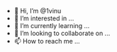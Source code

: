 - 👋 Hi, I’m @1vinu
- 👀 I’m interested in ...
- 🌱 I’m currently learning ...
- 💞️ I’m looking to collaborate on ...
- 📫 How to reach me ...

<!---
1vinu/1vinu is a ✨ special ✨ repository because its `README.md` (this file) appears on your GitHub profile.
You can click the Preview link to take a look at your changes.
--->
